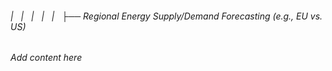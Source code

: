 ###### |   |   |   |   |   ├── Regional Energy Supply/Demand Forecasting (e.g., EU vs. US)

*Add content here*